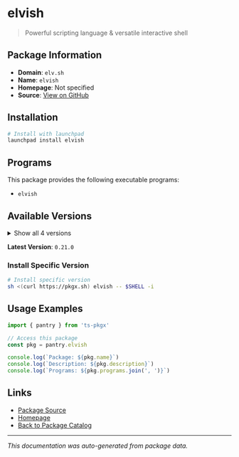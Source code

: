 # elvish

> Powerful scripting language & versatile interactive shell

## Package Information

- **Domain**: `elv.sh`
- **Name**: `elvish`
- **Homepage**: Not specified
- **Source**: [View on GitHub](https://github.com/pkgxdev/pantry/tree/main/projects/elv.sh/package.yml)

## Installation

```bash
# Install with launchpad
launchpad install elvish
```

## Programs

This package provides the following executable programs:

- `elvish`

## Available Versions

<details>
<summary>Show all 4 versions</summary>

- `0.21.0`, `0.20.1`, `0.20.0`, `0.19.2`

</details>

**Latest Version**: `0.21.0`

### Install Specific Version

```bash
# Install specific version
sh <(curl https://pkgx.sh) elvish -- $SHELL -i
```

## Usage Examples

```typescript
import { pantry } from 'ts-pkgx'

// Access this package
const pkg = pantry.elvish

console.log(`Package: ${pkg.name}`)
console.log(`Description: ${pkg.description}`)
console.log(`Programs: ${pkg.programs.join(', ')}`)
```

## Links

- [Package Source](https://github.com/pkgxdev/pantry/tree/main/projects/elv.sh/package.yml)
- [Homepage](#)
- [Back to Package Catalog](../../package-catalog.md)

---

*This documentation was auto-generated from package data.*

